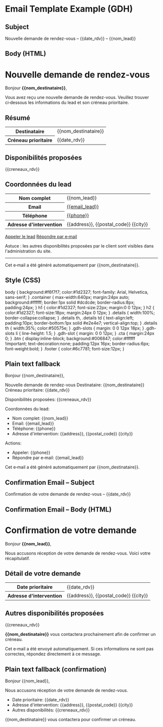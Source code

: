 # Email Template Example (GDH)

## Subject

Nouvelle demande de rendez-vous – {{date_rdv}} – {{nom_lead}}

## Body (HTML)

<div class="container">
  <h1>Nouvelle demande de rendez-vous</h1>

  <p>Bonjour <strong>{{nom_destinataire}}</strong>,</p>
  <p>Vous avez reçu une nouvelle demande de rendez-vous. Veuillez trouver ci‑dessous les informations du lead et son créneau prioritaire.</p>

  <h2>Résumé</h2>
  <table class="details">
    <tr>
      <th>Destinataire</th>
      <td>{{nom_destinataire}}</td>
    </tr>
    <tr>
      <th>Créneau prioritaire</th>
      <td>{{date_rdv}}</td>
    </tr>
  </table>

  <h2>Disponibilités proposées</h2>
  {{creneaux_rdv}}

  <h2>Coordonnées du lead</h2>
  <table class="details">
    <tr>
      <th>Nom complet</th>
      <td>{{nom_lead}}</td>
    </tr>
    <tr>
      <th>Email</th>
      <td><a href="mailto:{{email_lead}}">{{email_lead}}</a></td>
    </tr>
    <tr>
      <th>Téléphone</th>
      <td><a href="tel:{{phone}}">{{phone}}</a></td>
    </tr>
    <tr>
      <th>Adresse d'intervention</th>
      <td>{{address}}, {{postal_code}} {{city}}</td>
    </tr>
  </table>

  <div class="cta">
    <a class="btn" href="tel:{{phone}}">Appeler le lead</a>
    <a class="btn" href="mailto:{{email_lead}}">Répondre par e‑mail</a>
  </div>

  <p class="note">Astuce : les autres disponibilités proposées par le client sont visibles dans l'administration du site.</p>

  <hr>
  <p class="footer">Cet e‑mail a été généré automatiquement par {{nom_destinataire}}.</p>
</div>

## Style (CSS)

body { background:#f6f7f7; color:#1d2327; font-family: Arial, Helvetica, sans-serif; }
.container { max-width:640px; margin:24px auto; background:#ffffff; border:1px solid #dcdcde; border-radius:8px; padding:24px; }
h1 { color:#1d2327; font-size:22px; margin:0 0 12px; }
h2 { color:#1d2327; font-size:18px; margin:24px 0 12px; }
.details { width:100%; border-collapse:collapse; }
.details th, .details td { text-align:left; padding:10px; border-bottom:1px solid #e2e4e7; vertical-align:top; }
.details th { width:35%; color:#50575e; }
.gdh-slots { margin: 0 0 12px 18px; }
.gdh-slots li { line-height: 1.5; }
.gdh-slot { margin: 0 0 12px; }
.cta { margin:24px 0; }
.btn { display:inline-block; background:#006847; color:#ffffff !important; text-decoration:none; padding:12px 16px; border-radius:6px; font-weight:bold; }
.footer { color:#6c7781; font-size:12px; }

## Plain text fallback

Bonjour {{nom_destinataire}},

Nouvelle demande de rendez-vous
Destinataire: {{nom_destinataire}}
Créneau prioritaire: {{date_rdv}}

Disponibilités proposées:
{{creneaux_rdv}}

Coordonnées du lead:
- Nom complet: {{nom_lead}}
- Email: {{email_lead}}
- Téléphone: {{phone}}
- Adresse d'intervention: {{address}}, {{postal_code}} {{city}}

Actions:
- Appeler: {{phone}}
- Répondre par e‑mail: {{email_lead}}

Cet e‑mail a été généré automatiquement par {{nom_destinataire}}.

## Confirmation Email – Subject

Confirmation de votre demande de rendez-vous – {{date_rdv}}

## Confirmation Email – Body (HTML)

<div class="container">
  <h1>Confirmation de votre demande</h1>

  <p>Bonjour <strong>{{nom_lead}}</strong>,</p>
  <p>Nous accusons réception de votre demande de rendez-vous. Voici votre récapitulatif.</p>

  <h2>Détail de votre demande</h2>
  <table class="details">
    <tr>
      <th>Date prioritaire</th>
      <td>{{date_rdv}}</td>
    </tr>
    <tr>
      <th>Adresse d'intervention</th>
      <td>{{address}}, {{postal_code}} {{city}}</td>
    </tr>
  </table>

  <h2>Autres disponibilités proposées</h2>
  {{creneaux_rdv}}

  <p><strong>{{nom_destinataire}}</strong> vous contactera prochainement afin de confirmer un créneau.</p>

  <p class="footer">Cet e‑mail a été envoyé automatiquement. Si ces informations ne sont pas correctes, répondez directement à ce message.</p>
</div>

## Plain text fallback (confirmation)

Bonjour {{nom_lead}},

Nous accusons réception de votre demande de rendez-vous.

- Date prioritaire: {{date_rdv}}
- Adresse d'intervention: {{address}}, {{postal_code}} {{city}}
- Autres disponibilités:
{{creneaux_rdv}}

{{nom_destinataire}} vous contactera pour confirmer un créneau.
